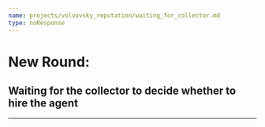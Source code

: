 ```yaml
---
name: projects/volvovsky_reputation/waiting_for_collector.md
type: noResponse
---
```


# New Round:

## Waiting for the collector to decide whether to hire the agent

---
